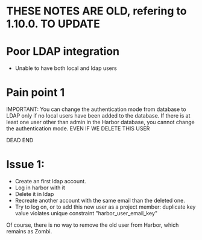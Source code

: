 
# THESE NOTES ARE OLD, refering to 1.10.0. TO UPDATE

# Poor LDAP integration

- Unable to have both local and ldap users

# Pain point 1

IMPORTANT: You can change the authentication mode from database to LDAP only if no local users have been added to the database. If there is at least one user other than admin in the Harbor database, you cannot change the authentication mode.
EVEN IF WE DELETE THIS USER

DEAD END

# Issue 1: 

- Create an first ldap account.
- Log in harbor with it
- Delete it in ldap
- Recreate another account with the same email than the deleted one.
- Try to log on, or to add this new user as a project member:  duplicate key value violates unique constraint "harbor_user_email_key"

Of course, there is no way to remove the old user from Harbor, which remains as Zombi.




  